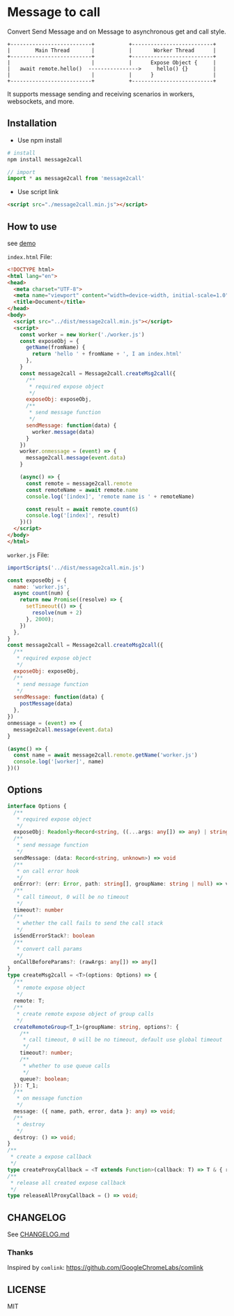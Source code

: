 # Message to call

Convert Send Message and on Message to asynchronous get and call style.


```
+--------------------------+           +--------------------------+
|        Main Thread       |           |       Worker Thread      |
+--------------------------+           +--------------------------+
|                          |           |      Expose Object {     |
|   await remote.hello()  ---------------->     hello() {}        |
|                          |           |      }                   |
+--------------------------+           +--------------------------+  
```

It supports message sending and receiving scenarios in workers, websockets, and more.

## Installation

- Use npm install

```bash
# install
npm install message2call
```

```js
// import
import * as message2call from 'message2call'
```

- Use script link

```html
<script src="./message2call.min.js"></script>
```

## How to use

see [demo](https://lyswhut.github.io/message2call/demo/index.html)

`index.html` File:

```html
<!DOCTYPE html>
<html lang="en">
<head>
  <meta charset="UTF-8">
  <meta name="viewport" content="width=device-width, initial-scale=1.0">
  <title>Document</title>
</head>
<body>
  <script src="../dist/message2call.min.js"></script>
  <script>
    const worker = new Worker('./worker.js')
    const exposeObj = {
      getName(fromName) {
        return 'hello ' + fromName + ', I am index.html'
      },
    }
    const message2call = Message2call.createMsg2call({
      /**
       * required expose object
       */
      exposeObj: exposeObj,
      /**
       * send message function
       */
      sendMessage: function(data) {
        worker.message(data)
      }
    })
    worker.onmessage = (event) => {
      message2call.message(event.data)
    }

    (async() => {
      const remote = message2call.remote
      const remoteName = await remote.name
      console.log('[index]', 'remote name is ' + remoteName)

      const result = await remote.count(6)
      console.log('[index]', result)
    })()
  </script>
</body>
</html>
```

`worker.js` File:

```js
importScripts('../dist/message2call.min.js')

const exposeObj = {
  name: 'worker.js',
  async count(num) {
    return new Promise((resolve) => {
      setTimeout(() => {
        resolve(num + 2)
      }, 2000);
    })
  },
}
const message2call = Message2call.createMsg2call({
  /**
   * required expose object
   */
  exposeObj: exposeObj,
  /**
   * send message function
   */
  sendMessage: function(data) {
    postMessage(data)
  },
})
onmessage = (event) => {
  message2call.message(event.data)
}

(async() => {
  const name = await message2call.remote.getName('worker.js')
  console.log('[worker]', name)
})()
```

## Options

```ts
interface Options {
  /**
   * required expose object
   */
  exposeObj: Readonly<Record<string, ((...args: any[]) => any) | string | number | object>>
  /**
   * send message function
   */
  sendMessage: (data: Record<string, unknown>) => void
  /**
   * on call error hook
   */
  onError?: (err: Error, path: string[], groupName: string | null) => viod
  /**
   * call timeout, 0 will be no timeout
   */
  timeout?: number
  /**
   * whether the call fails to send the call stack
   */
  isSendErrorStack?: boolean
  /**
   * convert call params
   */
  onCallBeforeParams?: (rawArgs: any[]) => any[]
}
type createMsg2call = <T>(options: Options) => {
  /**
   * remote expose object
   */
  remote: T;
  /**
   * create remote expose object of group calls
   */
  createRemoteGroup<T_1>(groupName: string, options?: {
    /**
     * call timeout, 0 will be no timeout, default use global timeout
     */
    timeout?: number;
    /**
     * whether to use queue calls
     */
    queue?: boolean;
  }): T_1;
  /**
   * on message function
   */
  message: ({ name, path, error, data }: any) => void;
  /**
   * destroy
   */
  destroy: () => void;
}
/**
 * create a expose callback
 */
type createProxyCallback = <T extends Function>(callback: T) => T & { releaseProxy: () => void };
/**
 * release all created expose callback
 */
type releaseAllProxyCallback = () => void;
```

## CHANGELOG

See [CHANGELOG.md](https://github.com/lyswhut/message2call/blob/master/CHANGELOG.md)

### Thanks

Inspired by `comlink`: <https://github.com/GoogleChromeLabs/comlink>

## LICENSE

MIT
